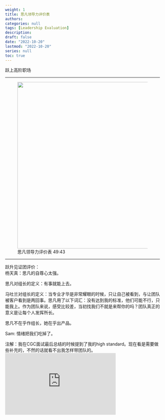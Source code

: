 ```yaml
---
weight: 1
title: 思凡领导力评价表
authors:
categories: null
tags: [Leadership Evaluation]
description: 
draft: false
date: "2022-10-20"
lastmod: "2022-10-20"
series: null
toc: true
---
```


跃上高阶职场

<!--more-->
---

<figure>
  <img width = "540" src = "/docs/images/Screenshot 2022-10-20 204744.png"/>
  <figcaption>思凡领导力评价表 49:43</figcaption>
</figure>

---
跃升见证团评价：  
杨天真：思凡的自尊心太强。

思凡对组长的定义：有事就能上去。  

马吐兰对组长的定义：当专业才华是非常耀眼的时候，只让自己被看到，与让团队被客户看到是两回事。思凡用了以下词汇：没有达到我的标准，他们可能不行，只能我上。作为团队来说，感受比较差，当初找我们不就是来帮你的吗？团队真正的意义是让每个人发挥所长。

思凡不在乎作组长，她在乎出产品。

Sam: 情绪把我们吃掉了。

<div class = "quote">
注解：我在CGC面试最后总结的时候提到了我的high standard。现在看是需要做些补充的，不然的话就看不出我怎样带团队的。
</div>

<iframe width="360" height="200" src="https://www.youtube.com/embed/8X6-k9QWtug" title="《跃上高阶职场》完整版第6期(下)：矛盾激化！组长面临被撤职危机 | Next Promotion" frameborder="0" allow="accelerometer; autoplay; clipboard-write; encrypted-media; gyroscope; picture-in-picture" allowfullscreen></iframe>